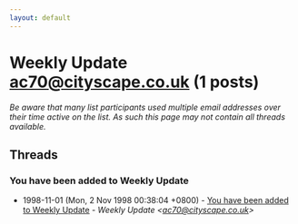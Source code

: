 ```yaml
---
layout: default
---
```


# Weekly Update <ac70@cityscape.co.uk> (1 posts)

_Be aware that many list participants used multiple email addresses over their time active on the list. As such this page may not contain all threads available._

## Threads

### You have been added to Weekly Update
+ 1998-11-01 (Mon, 2 Nov 1998 00:38:04 +0800) - [You have been added to Weekly Update](/archive/1998/11/13a8fbf9f16339cd8de100fe6f8d426d9457a4b39a5d720294c352c3a0ee51bc) - _Weekly Update \<ac70@cityscape.co.uk\>_

